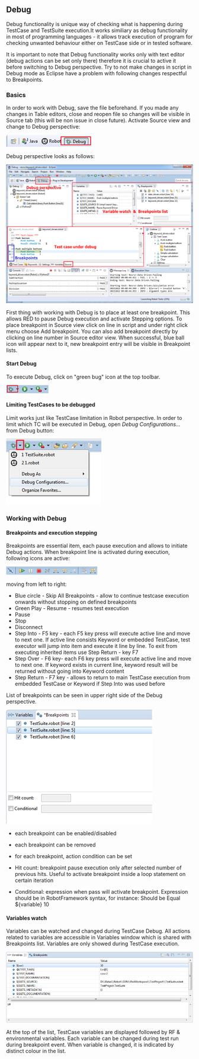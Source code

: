 ## Debug

Debug functionality is unique way of checking what is happening during TestCase and TestSuite execution.It works similiary as debug functionality in most of programming languages - it allows track execution of program for checking unwanted behaviour either on TestCase side or in tested software.

It is important to note that Debug functionality works only with text editor (debug actions can be set only there) therefore it is crucial to active it before switching to Debug perspective.
Try to not make changes in script in Debug mode as Eclipse have a problem with following changes respectful to Breakpoints.

### Basics

In order to work with Debug, save the file beforehand. If you made any changes in Table editors, close and reopen file so changes will be visible in Source tab (this will be non issue in close future). Activate Source view and change to Debug perspective:

![](img/debug/debug_1.png)

Debug perspective looks as follows:

![](img/debug/debug_2.png)

First thing with working with Debug is to place at least one breakpoint. This allows RED to pause Debug execution and activate Stepping options.
To place breakpoint in Source view click on line in script and under right click menu choose Add breakpoint. You can also add breakpoint directly by clicking on line number in Source editor view.
When successful, blue ball icon will appear next to it, new breakpoint entry will be visible in Breakpoint lists.

#### Start Debug

To execute Debug, click on "green bug" icon at the top toolbar.

![](img/debug/debug_3.png)

#### Limiting TestCases to be debugged

Limit works just like TestCase limitation in Robot perspective.
In order to limit which TC will be executed in Debug, open _Debug Configurations..._ from Debug button:

![](img/debug/debug_4.png)

### Working with Debug

#### Breakpoints and execution stepping

Breakpoints are essential item, each pause execution and allows to initiate Debug actions.
When breakpoint line is activated during execution, following icons are active:

![](img/debug/debug_5.png)

moving from left to right:

*   Blue circle - Skip All Breakpoints - allow to continue testcase execution onwards without stopping on defined breakpoints
*   Green Play - Resume - resumes test execution
*   Pause
*   Stop
*   Disconnect
*   Step Into - F5 key - each F5 key press will execute active line and move to next one. If active line consists Keyword or embedded TestCase, test executor will jump into item and execute it line by line. To exit from executing inherited items use Step Return - key F7
*   Step Over - F6 key- each F6 key press will execute active line and move to next one. If keyword exists in current line, keyword result will be returned without going into Keyword content
*   Step Return - F7 key - allows to return to main TestCase execution from embedded TestCase or Keyword if Step Into was used before

List of breakpoints can be seen in upper right side of the Debug perspective.

![](img/debug/break_1.png)

*   each breakpoint can be enabled/disabled
*   each breakpoint can be removed
*   for each breakpoint, action condition can be set

*   Hit count: breakpoint pause execution only after selected number of previous hits. Useful to activate breakpoint inside a loop statement on certain iteration
*   Conditional: expression when pass will activate breakpoint. Expression should be in RobotFramework syntax, for instance: Should be Equal ${variable} 10

#### Variables watch

Variables can be watched and changed during TestCase Debug. All actions related to variables are accessible in Variables window which is shared with Breakpoints list.
Variables are only showed during TestCase execution.

![](img/debug/var_1.png)

At the top of the list, TestCase variables are displayed followed by RF & environmental variables.
Each variable can be changed during test run during breakpoint event.
When variable is changed, it is indicated by distinct colour in the list.
